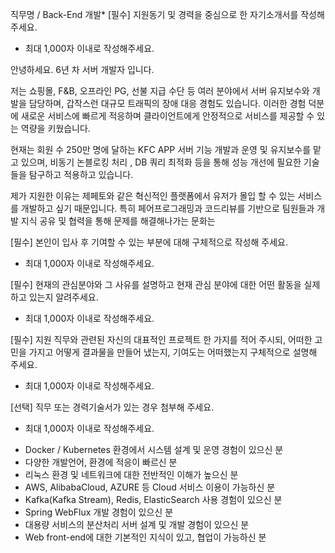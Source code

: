 직무명 / Back-End 개발*
[필수] 지원동기 및 경력을 중심으로 한 자기소개서를 작성해 주세요.
* 최대 1,000자 이내로 작성해주세요.

안녕하세요. 6년 차 서버 개발자 입니다.

저는 쇼핑몰, F&B, 오프라인 PG, 선불 지급 수단 등 여러 분야에서 서버 유지보수와 개발을 담당하며, 갑작스런 대규모 트래픽의 장애 대응 경험도 있습니다.
이러한 경험 덕분에 새로운 서비스에 빠르게 적응하며 클라이언트에게 안정적으로 서비스를 제공할 수 있는 역량을 키웠습니다.

현재는 회원 수 250만 명에 달하는 KFC APP 서버 기능 개발과 운영 및 유지보수를 맡고 있으며, 비동기 논블로킹 처리 , DB 쿼리 최적화 등을 통해 성능 개선에 필요한 기술들을 탐구하고 적용하고 있습니다.

제가 지원한 이유는 제페토와 같은 혁신적인 플랫폼에서 유저가 몰입 할 수 있는 서비스를 개발하고 싶기 때문입니다. 특히 페어프로그래밍과 코드리뷰를 기반으로 팀원들과 개발 지식 공유 및 협력을 통해 문제를 해결해나가는 문화는  



[필수] 본인이 입사 후 기여할 수 있는 부분에 대해 구체적으로 작성해 주세요.
* 최대 1,000자 이내로 작성해주세요.

[필수] 현재의 관심분야와 그 사유를 설명하고 현재 관심 분야에 대한 어떤 활동을 실제 하고 있는지 알려주세요.
* 최대 1,000자 이내로 작성해주세요.

[필수] 지원 직무와 관련된 자신의 대표적인 프로젝트 한 가지를 적어 주시되, 어떠한 고민을 가지고 어떻게 결과물을 만들어 냈는지, 기여도는 어떠했는지 구체적으로 설명해 주세요.
* 최대 1,000자 이내로 작성해주세요.

[선택] 직무 또는 경력기술서가 있는 경우 첨부해 주세요.
* 최대 1,000자 이내로 작성해주세요.



- Docker / Kubernetes 환경에서 시스템 설계 및 운영 경험이 있으신 분
- 다양한 개발언어, 환경에 적응이 빠르신 분
- 리눅스 환경 및 네트워크에 대한 전반적인 이해가 높으신 분
- AWS, AlibabaCloud, AZURE 등 Cloud 서비스 이용이 가능하신 분
- Kafka(Kafka Stream), Redis, ElasticSearch 사용 경험이 있으신 분
- Spring WebFlux 개발 경험이 있으신 분
- 대용량 서비스의 분산처리 서버 설계 및 개발 경험이 있으신 분
- Web front-end에 대한 기본적인 지식이 있고, 협업이 가능하신 분